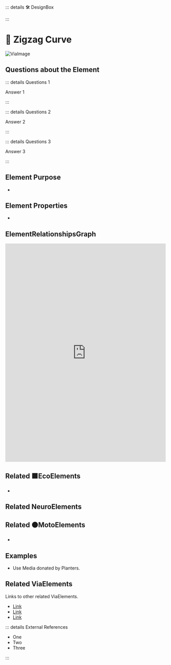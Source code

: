 ::: details 🛠 <dev>DesignBox</dev> 



:::

# 🔺 <via>Zigzag Curve</via>


![ViaImage](/Via/ViaImage.png)

## Questions about the Element

::: details Questions 1

Answer 1

:::

::: details Questions 2

Answer 2

:::

::: details Questions 3

Answer 3

:::

## Element Purpose

- 

## Element Properties

- 

## ElementRelationshipsGraph

<iframe 
    width="100%" 
    height="684" 
    frameborder="0"
    src="https://observablehq.com/embed/@d3/force-directed-graph/2?cells=chart"
></iframe>

## Related 🟩<eco>EcoElements</eco>
- 
## Related <neuro>NeuroElements</neuro>


## Related 🟠<moto>MotoElements</moto>
- 

## Examples

- Use Media donated by Planters. 

## Related <via>ViaElements</via>

Links to other related ViaElements. 

- [Link]()
- [Link]()
- [Link]()

::: details External References

- One
- Two
- Three

:::

